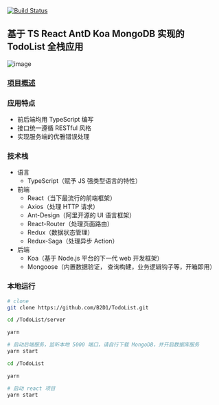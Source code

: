[![Build Status](https://travis-ci.org/B2D1/TodoList.svg?branch=master)](https://travis-ci.org/B2D1/TodoList)

## 基于 TS React AntD Koa MongoDB 实现的 TodoList 全栈应用

![image](https://user-images.githubusercontent.com/36991862/114294191-69457700-9acf-11eb-9a27-ebe78825d171.png)


### [项目概述](https://baobangdong.cn/todolist-full-stack-application/)

### 应用特点

- 前后端均用 TypeScript 编写
- 接口统一遵循 RESTful 风格
- 实现服务端的优雅错误处理

### 技术栈

- 语言
  - TypeScript（赋予 JS 强类型语言的特性）
- 前端
  - React（当下最流行的前端框架）
  - Axios（处理 HTTP 请求）
  - Ant-Design（阿里开源的 UI 语言框架）
  - React-Router（处理页面路由）
  - Redux（数据状态管理）
  - Redux-Saga（处理异步 Action）
- 后端
  - Koa（基于 Node.js 平台的下一代 web 开发框架）
  - Mongoose（内置数据验证， 查询构建，业务逻辑钩子等，开箱即用）

### 本地运行

```bash
# clone
git clone https://github.com/B2D1/TodoList.git
```

```bash
cd /TodoList/server

yarn

# 启动后端服务，监听本地 5000 端口，请自行下载 MongoDB，并开启数据库服务
yarn start
```

```bash
cd /TodoList

yarn

# 启动 react 项目
yarn start
```
